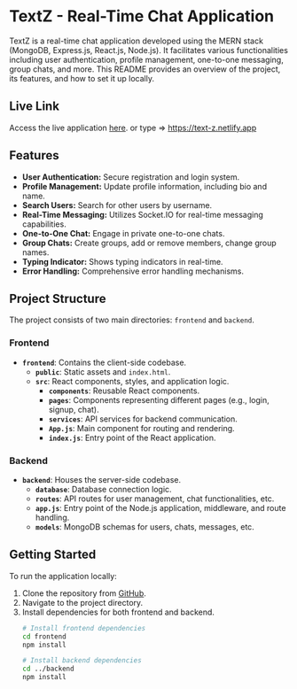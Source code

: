 
# TextZ - Real-Time Chat Application

TextZ is a real-time chat application developed using the MERN stack (MongoDB, Express.js, React.js, Node.js). It facilitates various functionalities including user authentication, profile management, one-to-one messaging, group chats, and more. This README provides an overview of the project, its features, and how to set it up locally.

## Live Link
Access the live application [here](https://text-z.netlify.app). or type => https://text-z.netlify.app

## Features
- **User Authentication:** Secure registration and login system.
- **Profile Management:** Update profile information, including bio and name.
- **Search Users:** Search for other users by username.
- **Real-Time Messaging:** Utilizes Socket.IO for real-time messaging capabilities.
- **One-to-One Chat:** Engage in private one-to-one chats.
- **Group Chats:** Create groups, add or remove members, change group names.
- **Typing Indicator:** Shows typing indicators in real-time.
- **Error Handling:** Comprehensive error handling mechanisms.

## Project Structure
The project consists of two main directories: `frontend` and `backend`.

### Frontend
- **`frontend`**: Contains the client-side codebase.
  - **`public`**: Static assets and `index.html`.
  - **`src`**: React components, styles, and application logic.
    - **`components`**: Reusable React components.
    - **`pages`**: Components representing different pages (e.g., login, signup, chat).
    - **`services`**: API services for backend communication.
    - **`App.js`**: Main component for routing and rendering.
    - **`index.js`**: Entry point of the React application.

### Backend
- **`backend`**: Houses the server-side codebase.
  - **`database`**: Database connection logic.
  - **`routes`**: API routes for user management, chat functionalities, etc.
  - **`app.js`**: Entry point of the Node.js application, middleware, and route handling.
  - **`models`**: MongoDB schemas for users, chats, messages, etc.

## Getting Started
To run the application locally:
1. Clone the repository from [GitHub](https://github.com/Jashan-panwa/TextZ).
2. Navigate to the project directory.
3. Install dependencies for both frontend and backend.
   ```bash
   # Install frontend dependencies
   cd frontend
   npm install

   # Install backend dependencies
   cd ../backend
   npm install
